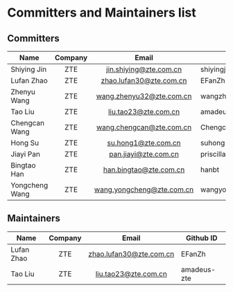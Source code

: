 # Committers and Maintainers list

## Committers

| Name           | Company |           Email           | Github ID           |
| -------------- | :-----: | :-----------------------: | ------------------- |
| Shiying Jin    |   ZTE   |  jin.shiying@zte.com.cn   | shiyingjin          |
| Lufan Zhao     |   ZTE   |  zhao.lufan30@zte.com.cn  | EFanZh              |
| Zhenyu Wang    |   ZTE   | wang.zhenyu32@zte.com.cn  | wangzhenyu32        |
| Tao Liu        |   ZTE   |   liu.tao23@zte.com.cn    | amadeus-zte         |
| Chengcan Wang  |   ZTE   | wang.chengcan@zte.com.cn  | ChengcanWang-com    |
| Hong Su        |   ZTE   |    su.hong1@zte.com.cn    | suhong1             |
| Jiayi Pan      |   ZTE   |   pan.jiayi@zte.com.cn    | priscilla-pan       |
| Bingtao Han    |   ZTE   |  han.bingtao@zte.com.cn   | hanbt               |
| Yongcheng Wang |   ZTE   | wang.yongcheng@zte.com.cn | wangyongcheng126914 |

## Maintainers

| Name       | Company |          Email          | Github ID   |
| ---------- | :-----: | :---------------------: | ----------- |
| Lufan Zhao |   ZTE   | zhao.lufan30@zte.com.cn | EFanZh      |
| Tao Liu    |   ZTE   |  liu.tao23@zte.com.cn   | amadeus-zte |

